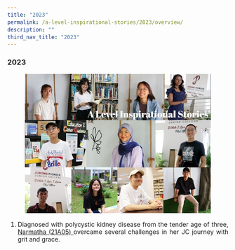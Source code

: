 ```yaml
---
title: "2023"
permalink: /a-level-inspirational-stories/2023/overview/
description: ""
third_nav_title: "2023"
---
```

<div align=justify>

<h3><strong>2023</strong></h3>

<figure>
<img src="/images/Accomplishment/2023/A Level Inspirational Stories 2023 Landing Page Collage.jpg">
</figure>
	
<ol>
<li></a> Diagnosed with polycystic kidney disease from the tender age of three, <a href="/accomplishments/students/a-level-inspirational-stories/2023/Narmatha/">Narmatha (21A05) </a>overcame several challenges in her JC journey with grit and grace.</li>




</ol>